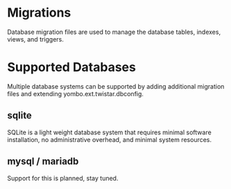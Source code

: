 Migrations
==========

Database migration files are used to manage the database tables, indexes, views, and triggers.

Supported Databases
===================

Multiple database systems can be supported by adding additional migration files and extending
yombo.ext.twistar.dbconfig.

sqlite
------
SQLite is a light weight database system that requires minimal software installation,
no administrative overhead, and minimal system resources.

mysql / mariadb
---------------

Support for this is planned, stay tuned.
